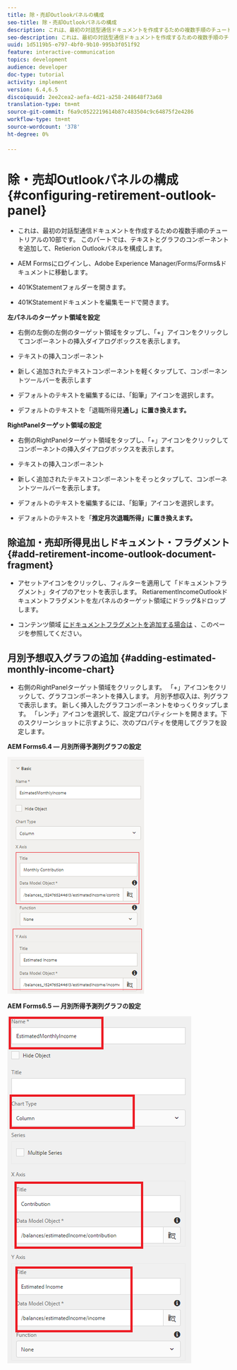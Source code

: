 ```yaml
---
title: 除・売却Outlookパネルの構成
seo-title: 除・売却Outlookパネルの構成
description: これは、最初の対話型通信ドキュメントを作成するための複数手順のチュートリアルの10部です。 このパートでは、テキストとグラフのコンポーネントを追加して、Retierion Outlookパネルを構成します。
seo-description: これは、最初の対話型通信ドキュメントを作成するための複数手順のチュートリアルの10部です。 このパートでは、テキストとグラフのコンポーネントを追加して、Retierion Outlookパネルを構成します。
uuid: 1d5119b5-e797-4bf0-9b10-995b3f051f92
feature: interactive-communication
topics: development
audience: developer
doc-type: tutorial
activity: implement
version: 6.4,6.5
discoiquuid: 2ee2cea2-aefa-4d21-a258-248648f73a68
translation-type: tm+mt
source-git-commit: f6a9c0522219614b87c483504c9c64875f2e4286
workflow-type: tm+mt
source-wordcount: '378'
ht-degree: 0%

---
```



# 除・売却Outlookパネルの構成{#configuring-retirement-outlook-panel}

* これは、最初の対話型通信ドキュメントを作成するための複数手順のチュートリアルの10部です。 このパートでは、テキストとグラフのコンポーネントを追加して、Retierion Outlookパネルを構成します。

* AEM Formsにログインし、Adobe Experience Manager/Forms/Forms&amp;ドキュメントに移動します。

* 401KStatementフォルダーを開きます。

* 401KStatementドキュメントを編集モードで開きます。

**左パネルのターゲット領域を設定**

* 右側の左側の左側のターゲット領域をタップし、「+」アイコンをクリックしてコンポーネントの挿入ダイアログボックスを表示します。

* テキストの挿入コンポーネント

* 新しく追加されたテキストコンポーネントを軽くタップして、コンポーネントツールバーを表示します

* デフォルトのテキストを編集するには、「鉛筆」アイコンを選択します。

* デフォルトのテキストを「退職所得見&#x200B;**通し」に置き換えます。**

**RightPanelターゲット領域の設定**

* 右側のRightPanelターゲット領域をタップし、「+」アイコンをクリックしてコンポーネントの挿入ダイアログボックスを表示します。

* テキストの挿入コンポーネント

* 新しく追加されたテキストコンポーネントをそっとタップして、コンポーネントツールバーを表示します。

* デフォルトのテキストを編集するには、「鉛筆」アイコンを選択します。

* デフォルトのテキストを「**推定月次退職所得」に置き換えます。**

## 除追加・売却所得見出しドキュメント・フラグメント {#add-retirement-income-outlook-document-fragment}

* アセットアイコンをクリックし、フィルターを適用して「ドキュメントフラグメント」タイプのアセットを表示します。 RetiarementIncomeOutlookドキュメントフラグメントを左パネルのターゲット領域にドラッグ&amp;ドロップします。

* コンテンツ領域 [にドキュメントフラグメントを追加する場合は](https://helpx.adobe.com/experience-manager/kt/forms/using/interactive-communication-web-channel-aem-forms/9.html) 、このページを参照してください。

## 月別予想収入グラフの追加 {#adding-estimated-monthly-income-chart}

* 右側のRightPanelターゲット領域をクリックします。 「+」アイコンをクリックして、グラフコンポーネントを挿入します。 月別予想収入は、列グラフで表示します。 新しく挿入したグラフコンポーネントをゆっくりタップします。 「レンチ」アイコンを選択して、設定プロパティシートを開きます。下のスクリーンショットに示すように、次のプロパティを使用してグラフを設定します。

**AEM Forms6.4 — 月別所得予測列グラフの設定**

![form64](assets/estimatedmonthlyincomechart.png)

**AEM Forms6.5 — 月別所得予測列グラフの設定**

![forms65](assets/estimatedmonthlyincomechart65.PNG)




